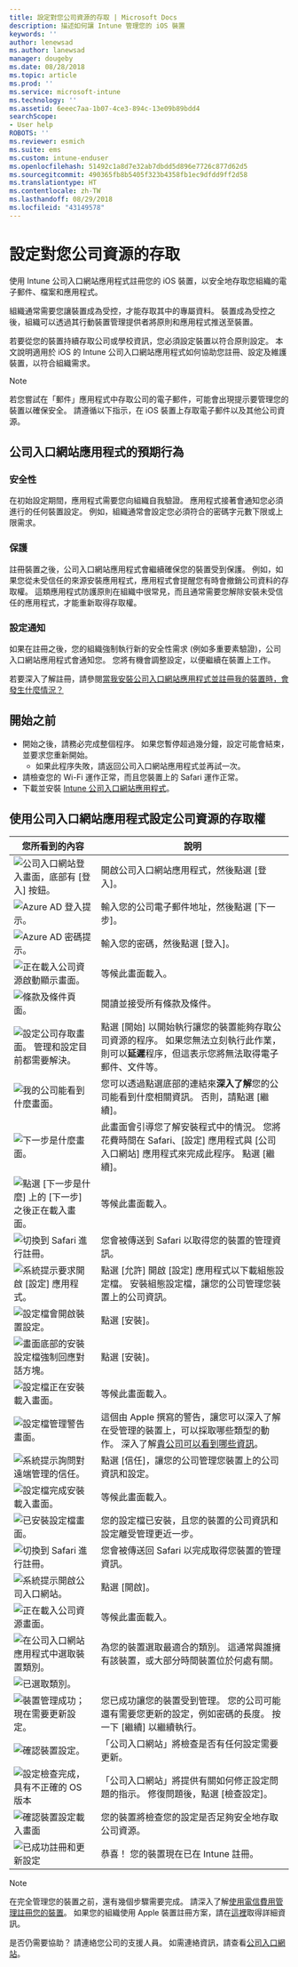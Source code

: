 ```yaml
---
title: 設定對您公司資源的存取 | Microsoft Docs
description: 描述如何讓 Intune 管理您的 iOS 裝置
keywords: ''
author: lenewsad
ms.author: lanewsad
manager: dougeby
ms.date: 08/28/2018
ms.topic: article
ms.prod: ''
ms.service: microsoft-intune
ms.technology: ''
ms.assetid: 6eeec7aa-1b07-4ce3-894c-13e09b89bdd4
searchScope:
- User help
ROBOTS: ''
ms.reviewer: esmich
ms.suite: ems
ms.custom: intune-enduser
ms.openlocfilehash: 51492c1a8d7e32ab7dbdd5d896e7726c877d62d5
ms.sourcegitcommit: 490365fb8b5405f323b4358fb1ec9dfdd9ff2d58
ms.translationtype: HT
ms.contentlocale: zh-TW
ms.lasthandoff: 08/29/2018
ms.locfileid: "43149578"
---
```

# <a name="set-up-access-to-your-company-resources"></a>設定對您公司資源的存取

使用 Intune 公司入口網站應用程式註冊您的 iOS 裝置，以安全地存取您組織的電子郵件、檔案和應用程式。

組織通常需要您讓裝置成為受控，才能存取其中的專屬資料。 裝置成為受控之後，組織可以透過其行動裝置管理提供者將原則和應用程式推送至裝置。 

若要從您的裝置持續存取公司或學校資訊，您必須設定裝置以符合原則設定。 本文說明適用於 iOS 的 Intune 公司入口網站應用程式如何協助您註冊、設定及維護裝置，以符合組織需求。

> [!NOTE]
> 若您嘗試在「郵件」應用程式中存取公司的電子郵件，可能會出現提示要管理您的裝置以確保安全。 請遵循以下指示，在 iOS 裝置上存取電子郵件以及其他公司資源。

## <a name="what-to-expect-from-the-company-portal-app"></a>公司入口網站應用程式的預期行為

### <a name="security"></a>安全性
在初始設定期間，應用程式需要您向組織自我驗證。 應用程式接著會通知您必須進行的任何裝置設定。 例如，組織通常會設定您必須符合的密碼字元數下限或上限需求。    

### <a name="protection"></a>保護
註冊裝置之後，公司入口網站應用程式會繼續確保您的裝置受到保護。 例如，如果您從未受信任的來源安裝應用程式，應用程式會提醒您有時會撤銷公司資料的存取權。 這類應用程式防護原則在組織中很常見，而且通常需要您解除安裝未受信任的應用程式，才能重新取得存取權。

### <a name="setting-notifications"></a>設定通知
如果在註冊之後，您的組織強制執行新的安全性需求 (例如多重要素驗證)，公司入口網站應用程式會通知您。 您將有機會調整設定，以便繼續在裝置上工作。  

若要深入了解註冊，請參閱[當我安裝公司入口網站應用程式並註冊我的裝置時，會發生什麼情況？](what-happens-if-you-install-the-Company-Portal-app-and-enroll-your-device-in-intune-ios.md) 

## <a name="before-you-start"></a>開始之前

- 開始之後，請務必完成整個程序。 如果您暫停超過幾分鐘，設定可能會結束，並要求您重新開始。  
    - 如果此程序失敗，請返回公司入口網站應用程式並再試一次。  
- 請檢查您的 Wi-Fi 運作正常，而且您裝置上的 Safari 運作正常。
- 下載並安裝 [Intune 公司入口網站應用程式](install-and-sign-in-to-the-intune-company-portal-app-ios.md)。


## <a name="using-the-company-portal-app-to-set-up-access-to-company-resources"></a>使用公司入口網站應用程式設定公司資源的存取權

|您所看到的內容|說明|
|---|---|
|![公司入口網站登入畫面，底部有 [登入] 按鈕。](./media/ios-01-cp-enroll-1802.png)|開啟公司入口網站應用程式，然後點選 [登入]。|
|![Azure AD 登入提示。](./media/ios-02-cp-enroll-1802.png)|輸入您的公司電子郵件地址，然後點選 [下一步]。|
|![Azure AD 密碼提示。](./media/ios-03-cp-enroll-1802.png)|輸入您的密碼，然後點選 [登入]。|
|![正在載入公司資源啟動顯示畫面。](./media/ios-04-cp-enroll-1802.png)|等候此畫面載入。|
|![條款及條件頁面。](./media/ios-05-cp-enroll-1802.png)|閱讀並接受所有條款及條件。|
|![設定公司存取畫面。 管理和設定目前都需要解決。](./media/ios-06-cp-enroll-1802.png)|點選 [開始] 以開始執行讓您的裝置能夠存取公司資源的程序。 如果您無法立刻執行此作業，則可以**延遲**程序，但這表示您將無法取得電子郵件、文件等。|
|![我的公司能看到什麼畫面。](./media/ios-07-cp-enroll-1802.png)|您可以透過點選底部的連結來**深入了解**您的公司能看到什麼相關資訊。 否則，請點選 [繼續]。|
|![下一步是什麼畫面。](./media/ios-08-cp-enroll-1802.png)|此畫面會引導您了解安裝程式中的情況。 您將花費時間在 Safari、[設定] 應用程式與 [公司入口網站] 應用程式來完成此程序。 點選 [繼續]。|
|![點選 [下一步是什麼] 上的 [下一步] 之後正在載入畫面。](./media/ios-09-cp-enroll-1802.png)|等候此畫面載入。|
|![切換到 Safari 進行註冊。](./media/ios-7-cp-enroll-1711.png)|您會被傳送到 Safari 以取得您的裝置的管理資訊。|
|![系統提示要求開啟 [設定] 應用程式。](./media/ios-8-cp-enroll-1711.png)|點選 [允許] 開啟 [設定] 應用程式以下載組態設定檔。 安裝組態設定檔，讓您的公司管理您裝置上的公司資訊。|
|![設定檔會開啟裝置設定。](./media/ios-9-cp-enroll-1711.png)|點選 [安裝]。|
|![畫面底部的安裝設定檔強制回應對話方塊。](./media/ios-10-cp-enroll-1711.png)|點選 [安裝]。|
|![設定檔正在安裝載入畫面。](./media/ios-11-cp-enroll-1711.png)|等候此畫面載入。|
|![設定檔管理警告畫面。](./media/ios-12-cp-enroll-1711.png)|這個由 Apple 撰寫的警告，讓您可以深入了解在受管理的裝置上，可以採取哪些類型的動作。 深入了解[貴公司可以看到哪些資訊](what-info-can-your-company-see-when-you-enroll-your-device-in-intune.md)。|
|![系統提示詢問對遠端管理的信任。](./media/ios-13-cp-enroll-1711.png)|點選 [信任]，讓您的公司管理您裝置上的公司資訊和設定。|
|![設定檔完成安裝載入畫面。](./media/ios-14-cp-enroll-1711.png)|等候此畫面載入。|
|![已安裝設定檔畫面。](./media/ios-15-cp-enroll-1711.png)|您的設定檔已安裝，且您的裝置的公司資訊和設定離受管理更近一步。|
|![切換到 Safari 進行註冊。](./media/ios-16-cp-enroll-1711.png)|您會被傳送回 Safari 以完成取得您裝置的管理資訊。 |
|![系統提示開啟公司入口網站。](./media/ios-17-cp-enroll-1711.png)|點選 [開啟]。|
|![正在載入公司資源畫面。](./media/ios-21-cp-enroll-1802.png)|等候此畫面載入。|
|![在公司入口網站應用程式中選取裝置類別。](./media/ios-22-cp-enroll-1802.png)|為您的裝置選取最適合的類別。 這通常與誰擁有該裝置，或大部分時間裝置位於何處有關。|
|![已選取類別。](./media/ios-23-cp-enroll-1802.png)||
|![裝置管理成功；現在需要更新設定。](./media/ios-24-cp-enroll-1802.png)|您已成功讓您的裝置受到管理。 您的公司可能還有需要您更新的設定，例如密碼的長度。 按一下 [繼續] 以繼續執行。|
|![確認裝置設定。](./media/ios-25-cp-enroll-1802.png)|「公司入口網站」將檢查是否有任何設定需要更新。|
|![設定檢查完成，具有不正確的 OS 版本](./media/ios-26-cp-enroll-1802.png)|「公司入口網站」將提供有關如何修正設定問題的指示。 修復問題後，點選 [檢查設定]。|
|![確認裝置設定載入畫面](./media/ios-27-cp-enroll-1802.png)|您的裝置將檢查您的設定是否足夠安全地存取公司資源。|
|![已成功註冊和更新設定](./media/ios-28-cp-enroll-1802.png)|恭喜！ 您的裝置現在已在 Intune 註冊。|

> [!Note]
> 在完全管理您的裝置之前，還有幾個步驟需要完成。 請深入了解[使用電信費用管理註冊您的裝置](enroll-your-device-with-telecom-expense-management-ios.md)。 如果您的組織使用 Apple 裝置註冊方案，請在[這裡](enroll-your-device-dep-ios.md)取得詳細資訊。

是否仍需要協助？ 請連絡您公司的支援人員。 如需連絡資訊，請查看[公司入口網站](https://go.microsoft.com/fwlink/?linkid=2010980)。
